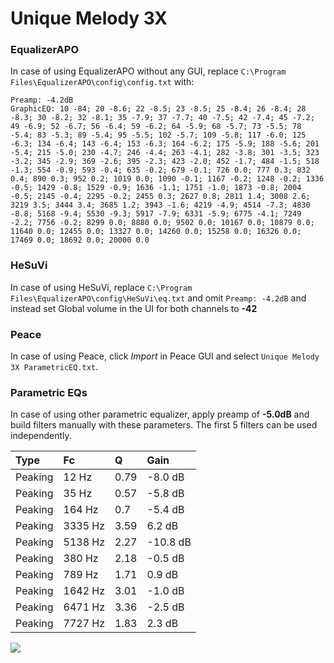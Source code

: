 # Unique Melody 3X

### EqualizerAPO
In case of using EqualizerAPO without any GUI, replace `C:\Program Files\EqualizerAPO\config\config.txt`
with:
```
Preamp: -4.2dB
GraphicEQ: 10 -84; 20 -8.6; 22 -8.5; 23 -8.5; 25 -8.4; 26 -8.4; 28 -8.3; 30 -8.2; 32 -8.1; 35 -7.9; 37 -7.7; 40 -7.5; 42 -7.4; 45 -7.2; 49 -6.9; 52 -6.7; 56 -6.4; 59 -6.2; 64 -5.9; 68 -5.7; 73 -5.5; 78 -5.4; 83 -5.3; 89 -5.4; 95 -5.5; 102 -5.7; 109 -5.8; 117 -6.0; 125 -6.3; 134 -6.4; 143 -6.4; 153 -6.3; 164 -6.2; 175 -5.9; 188 -5.6; 201 -5.4; 215 -5.0; 230 -4.7; 246 -4.4; 263 -4.1; 282 -3.8; 301 -3.5; 323 -3.2; 345 -2.9; 369 -2.6; 395 -2.3; 423 -2.0; 452 -1.7; 484 -1.5; 518 -1.3; 554 -0.9; 593 -0.4; 635 -0.2; 679 -0.1; 726 0.0; 777 0.3; 832 0.4; 890 0.3; 952 0.2; 1019 0.0; 1090 -0.1; 1167 -0.2; 1248 -0.2; 1336 -0.5; 1429 -0.8; 1529 -0.9; 1636 -1.1; 1751 -1.0; 1873 -0.8; 2004 -0.5; 2145 -0.4; 2295 -0.2; 2455 0.3; 2627 0.8; 2811 1.4; 3008 2.6; 3219 3.5; 3444 3.4; 3685 1.2; 3943 -1.6; 4219 -4.9; 4514 -7.3; 4830 -8.8; 5168 -9.4; 5530 -9.3; 5917 -7.9; 6331 -5.9; 6775 -4.1; 7249 -2.2; 7756 -0.2; 8299 0.0; 8880 0.0; 9502 0.0; 10167 0.0; 10879 0.0; 11640 0.0; 12455 0.0; 13327 0.0; 14260 0.0; 15258 0.0; 16326 0.0; 17469 0.0; 18692 0.0; 20000 0.0
```

### HeSuVi
In case of using HeSuVi, replace `C:\Program Files\EqualizerAPO\config\HeSuVi\eq.txt` and omit `Preamp:
-4.2dB` and instead set Global volume in the UI for both channels to **-42**

### Peace
In case of using Peace, click *Import* in Peace GUI and select `Unique Melody 3X ParametricEQ.txt`.

### Parametric EQs
In case of using other parametric equalizer, apply preamp of **-5.0dB** and build filters manually with
these parameters. The first 5 filters can be used independently.

| Type    | Fc      |    Q | Gain     |
|:--------|:--------|:-----|:---------|
| Peaking | 12 Hz   | 0.79 | -8.0 dB  |
| Peaking | 35 Hz   | 0.57 | -5.8 dB  |
| Peaking | 164 Hz  | 0.7  | -5.4 dB  |
| Peaking | 3335 Hz | 3.59 | 6.2 dB   |
| Peaking | 5138 Hz | 2.27 | -10.8 dB |
| Peaking | 380 Hz  | 2.18 | -0.5 dB  |
| Peaking | 789 Hz  | 1.71 | 0.9 dB   |
| Peaking | 1642 Hz | 3.01 | -1.0 dB  |
| Peaking | 6471 Hz | 3.36 | -2.5 dB  |
| Peaking | 7727 Hz | 1.83 | 2.3 dB   |

![](https://raw.githubusercontent.com/jaakkopasanen/AutoEq/master/results/innerfidelity/sbaf-serious/Unique%20Melody%203X/Unique%20Melody%203X.png)